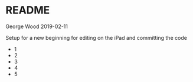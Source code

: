 # README
George Wood
2019-02-11

Setup for a new beginning for editing on the iPad and committing the code

* 1
* 2
* 3
* 4
* 5
